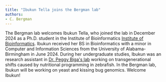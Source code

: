 ```yaml
---
title: "Ibukun Tella joins the Bergman lab"
authors:
- C. Bergman
---
```

The Bergman lab welcomes Ibukun Tella, who joined the lab in December 2024 as a Ph.D. student in the Institute of Bioinformatics [Institute of Bioinformatics](https://iob.uga.edu/). Ibukun received her BS in Bioinformatics with a minor in Computer and Information Sciences from the University of Alabama-Birmingham in June 2024. During her undergraduate studies, Ibukun was an research assistant in [Dr. Peggy Biga's lab](https://www.uab.edu/cas/biology/people/faculty/peggy-biga) working on transgenerational shifts caused by nutritional programming in zebrafish. In the Bergman lab, Ibukun will be working on yeast and kissing bug genomics. Welcome Ibukun!
